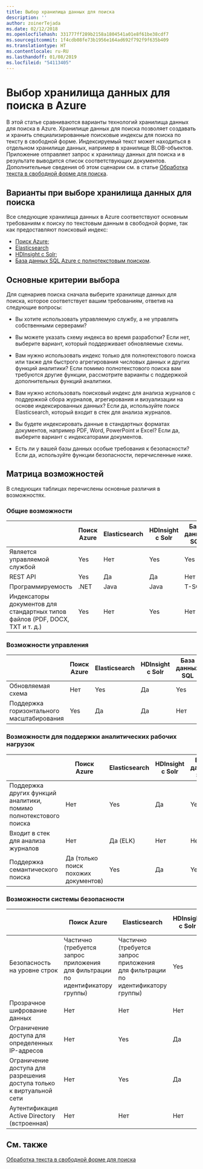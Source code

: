 ```yaml
---
title: Выбор хранилища данных для поиска
description: ''
author: zoinerTejada
ms.date: 02/12/2018
ms.openlocfilehash: 331777ff289b2158a1804541a01e8f61be38cdf7
ms.sourcegitcommit: 1f4cdb08fe73b1956e164ad692f792f9f635b409
ms.translationtype: HT
ms.contentlocale: ru-RU
ms.lasthandoff: 01/08/2019
ms.locfileid: "54113405"
---
```

# <a name="choosing-a-search-data-store-in-azure"></a>Выбор хранилища данных для поиска в Azure

В этой статье сравниваются варианты технологий хранилища данных для поиска в Azure. Хранилище данных для поиска позволяет создавать и хранить специализированные поисковые индексы для поиска по тексту в свободной форме. Индексируемый текст может находиться в отдельном хранилище данных, например в хранилище BLOB-объектов. Приложение отправляет запрос к хранилищу данных для поиска и в результате выводится список соответствующих документов. Дополнительные сведения об этом сценарии см. в статье [Обработка текста в свободной форме для поиска](../scenarios/search.md).

<!-- markdownlint-disable MD026 -->

## <a name="what-are-your-options-when-choosing-a-search-data-store"></a>Варианты при выборе хранилища данных для поиска

<!-- markdownlint-enable MD026 -->

Все следующие хранилища данных в Azure соответствуют основным требованиям к поиску по текстовым данным в свободной форме, так как предоставляют поисковый индекс:

- [Поиск Azure;](/azure/search/search-what-is-azure-search)
- [Elasticsearch](https://azuremarketplace.microsoft.com/marketplace/apps/elastic.elasticsearch?tab=Overview)
- [HDInsight с Solr](/azure/hdinsight/hdinsight-hadoop-solr-install-linux);
- [База данных SQL Azure с полнотекстовым поиском](/sql/relational-databases/search/full-text-search).

## <a name="key-selection-criteria"></a>Основные критерии выбора

Для сценариев поиска сначала выберите хранилище данных для поиска, которое соответствует вашим требованиям, ответив на следующие вопросы:

- Вы хотите использовать управляемую службу, а не управлять собственными серверами?

- Вы можете указать схему индекса во время разработки? Если нет, выберите вариант, который поддерживает обновляемые схемы.

- Вам нужно использовать индекс только для полнотекстового поиска или также для быстрого агрегирования числовых данных и других функций аналитики? Если помимо полнотекстового поиска вам требуются другие функции, рассмотрите варианты с поддержкой дополнительных функций аналитики.

- Вам нужно использовать поисковый индекс для анализа журналов с поддержкой сбора журналов, агрегирования и визуализации на основе индексированных данных? Если да, используйте поиск Elasticsearch, который входит в стек для анализа журналов.

- Вы будете индексировать данные в стандартных форматах документов, например PDF, Word, PowerPoint и Excel? Если да, выберите вариант с индексаторами документов.

- Есть ли у вашей базы данных особые требования к безопасности? Если да, используйте функции безопасности, перечисленные ниже.

## <a name="capability-matrix"></a>Матрица возможностей

В следующих таблицах перечислены основные различия в возможностях.

### <a name="general-capabilities"></a>Общие возможности

| | Поиск Azure | Elasticsearch | HDInsight с Solr | База данных SQL |
| --- | --- | --- | --- | --- |
| Является управляемой службой | Yes | Нет  | Yes | Yes |  
| REST API | Yes | Да | Да | Нет  |
| Программируемость | .NET | Java | Java | T-SQL |
| Индексаторы документов для стандартных типов файлов (PDF, DOCX, TXT и т. д.) | Yes | Нет  | Yes | Нет  |

### <a name="manageability-capabilities"></a>Возможности управления

| | Поиск Azure | Elasticsearch | HDInsight с Solr | База данных SQL |
| --- | --- | --- | --- | --- |
| Обновляемая схема | Нет  | Yes | Да | Yes |
| Поддержка горизонтального масштабирования  | Yes | Да | Да | Нет  |

### <a name="analytic-workload-capabilities"></a>Возможности для поддержки аналитических рабочих нагрузок

| | Поиск Azure | Elasticsearch | HDInsight с Solr | База данных SQL |
| --- | --- | --- | --- | --- |
| Поддержка других функций аналитики, помимо полнотекстового поиска | Нет  | Yes | Да | Yes |
| Входит в стек для анализа журналов | Нет  | Да (ELK) |  Нет  | Нет  |
| Поддержка семантического поиска | Да (только поиск похожих документов) | Yes | Да | Yes |

### <a name="security-capabilities"></a>Возможности системы безопасности

| | Поиск Azure | Elasticsearch | HDInsight с Solr | База данных SQL |
| --- | --- | --- | --- | --- |
| Безопасность на уровне строк | Частично (требуется запрос приложения для фильтрации по идентификатору группы) | Частично (требуется запрос приложения для фильтрации по идентификатору группы) | Yes | Yes |
| Прозрачное шифрование данных | Нет  | Нет  | Нет  | Yes |  
| Ограничение доступа для определенных IP-адресов | Нет  | Yes | Да | Yes |
| Ограничение доступа для разрешения доступа только к виртуальной сети | Нет  | Yes | Да | Yes |  
| Аутентификация Active Directory (встроенная) | Нет  | Нет  | Нет  | Yes |

## <a name="see-also"></a>См. также

[Обработка текста в свободной форме для поиска](../scenarios/search.md)
